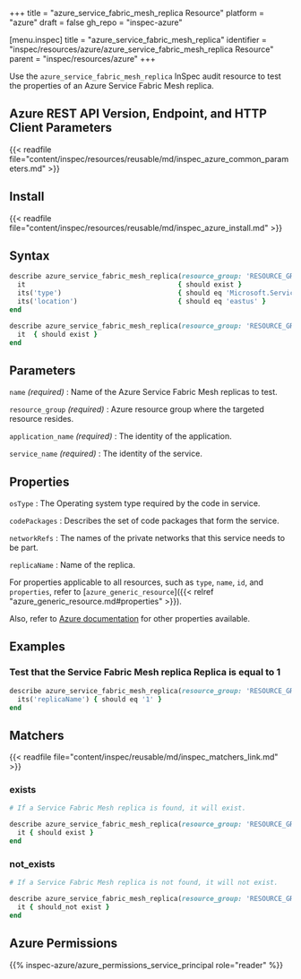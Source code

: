 +++
title = "azure_service_fabric_mesh_replica Resource"
platform = "azure"
draft = false
gh_repo = "inspec-azure"

[menu.inspec]
title = "azure_service_fabric_mesh_replica"
identifier = "inspec/resources/azure/azure_service_fabric_mesh_replica Resource"
parent = "inspec/resources/azure"
+++

Use the `azure_service_fabric_mesh_replica` InSpec audit resource to test the properties of an Azure Service Fabric Mesh replica.

## Azure REST API Version, Endpoint, and HTTP Client Parameters

{{< readfile file="content/inspec/resources/reusable/md/inspec_azure_common_parameters.md" >}}

## Install

{{< readfile file="content/inspec/resources/reusable/md/inspec_azure_install.md" >}}

## Syntax

```ruby
describe azure_service_fabric_mesh_replica(resource_group: 'RESOURCE_GROUP', application_name: 'SERVICE_FABRIC_MESH_APPLICATION_NAME', service_name: 'SERVICE_FABRIC_MESH_SERVICE_NAME', name: 'SERVICE_FABRIC_MESH_SERVICE_REPLICA_NAME') do
  it                                      { should exist }
  its('type')                             { should eq 'Microsoft.ServiceFabricMesh/applications' }
  its('location')                         { should eq 'eastus' }
end
```

```ruby
describe azure_service_fabric_mesh_replica(resource_group: 'RESOURCE_GROUP', application_name: 'SERVICE_FABRIC_MESH_APPLICATION_NAME', service_name: 'SERVICE_FABRIC_MESH_SERVICE_NAME', name: 'SERVICE_FABRIC_MESH_SERVICE_REPLICA_NAME') do
  it  { should exist }
end
```

## Parameters

`name` _(required)_
: Name of the Azure Service Fabric Mesh replicas to test.

`resource_group` _(required)_
: Azure resource group where the targeted resource resides.

`application_name` _(required)_
: The identity of the application.

`service_name` _(required)_
: The identity of the service.

## Properties

`osType`
: The Operating system type required by the code in service.

`codePackages`
: Describes the set of code packages that form the service.

`networkRefs`
: The names of the private networks that this service needs to be part.

`replicaName`
: Name of the replica.

For properties applicable to all resources, such as `type`, `name`, `id`, and `properties`, refer to [`azure_generic_resource`]({{< relref "azure_generic_resource.md#properties" >}}).

Also, refer to [Azure documentation](https://docs.microsoft.com/en-us/rest/api/servicefabric/sfmeshrp-api-replica_get) for other properties available.

## Examples

### Test that the Service Fabric Mesh replica Replica is equal to 1

```ruby
describe azure_service_fabric_mesh_replica(resource_group: 'RESOURCE_GROUP', application_name: 'SERVICE_FABRIC_MESH_APPLICATION_NAME', service_name: 'SERVICE_FABRIC_MESH_SERVICE_NAME', name: 'SERVICE_FABRIC_MESH_SERVICE_REPLICA_NAME') do
  its('replicaName') { should eq '1' }
end
```

## Matchers

{{< readfile file="content/inspec/reusable/md/inspec_matchers_link.md" >}}

### exists

```ruby
# If a Service Fabric Mesh replica is found, it will exist.

describe azure_service_fabric_mesh_replica(resource_group: 'RESOURCE_GROUP', application_name: 'SERVICE_FABRIC_MESH_APPLICATION_NAME', service_name: 'SERVICE_FABRIC_MESH_SERVICE_NAME', name: 'SERVICE_FABRIC_MESH_SERVICE_REPLICA_NAME') do
  it { should exist }
end
```

### not_exists

```ruby
# If a Service Fabric Mesh replica is not found, it will not exist.

describe azure_service_fabric_mesh_replica(resource_group: 'RESOURCE_GROUP', application_name: 'SERVICE_FABRIC_MESH_APPLICATION_NAME', service_name: 'SERVICE_FABRIC_MESH_SERVICE_NAME', name: 'SERVICE_FABRIC_MESH_SERVICE_REPLICA_NAME') do
  it { should_not exist }
end
```

## Azure Permissions

{{% inspec-azure/azure_permissions_service_principal role="reader" %}}
